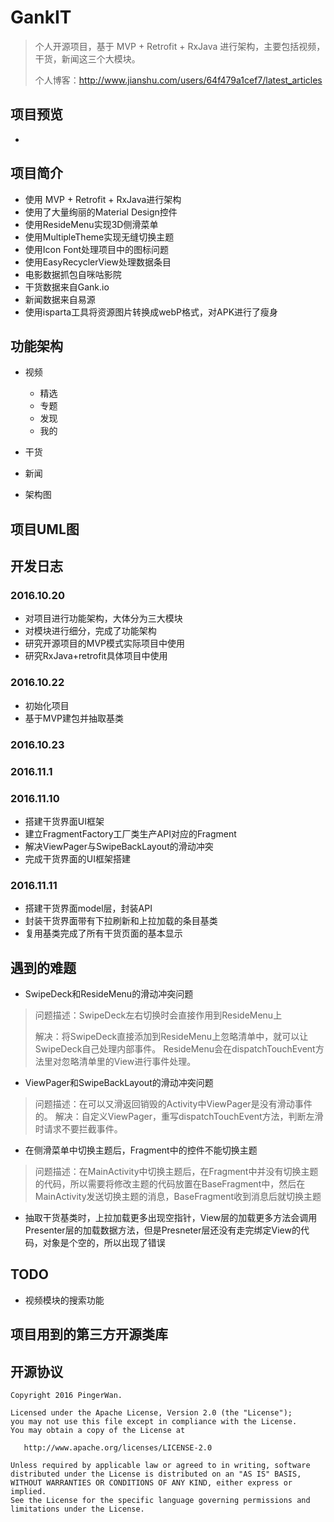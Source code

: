 # GankIT
> 个人开源项目，基于 MVP + Retrofit + RxJava 进行架构，主要包括视频，干货，新闻这三个大模块。
>
> 个人博客：http://www.jianshu.com/users/64f479a1cef7/latest_articles

## 项目预览
*



## 项目简介
* 使用 MVP + Retrofit + RxJava进行架构
* 使用了大量绚丽的Material Design控件
* 使用ResideMenu实现3D侧滑菜单
* 使用MultipleTheme实现无缝切换主题
* 使用Icon Font处理项目中的图标问题
* 使用EasyRecyclerView处理数据条目
* 电影数据抓包自咪咕影院
* 干货数据来自Gank.io
* 新闻数据来自易源
* 使用isparta工具将资源图片转换成webP格式，对APK进行了瘦身



## 功能架构
* 视频
	* 精选
	* 专题
	* 发现
	* 我的
* 干货
* 新闻

* 架构图


## 项目UML图




## 开发日志
###  2016.10.20
* 对项目进行功能架构，大体分为三大模块
* 对模块进行细分，完成了功能架构
* 研究开源项目的MVP模式实际项目中使用
* 研究RxJava+retrofit具体项目中使用


###  2016.10.22
* 初始化项目
* 基于MVP建包并抽取基类

### 2016.10.23



### 2016.11.1


### 2016.11.10
* 搭建干货界面UI框架
* 建立FragmentFactory工厂类生产API对应的Fragment
* 解决ViewPager与SwipeBackLayout的滑动冲突
* 完成干货界面的UI框架搭建


### 2016.11.11
* 搭建干货界面model层，封装API
* 封装干货界面带有下拉刷新和上拉加载的条目基类
* 复用基类完成了所有干货页面的基本显示




## 遇到的难题
* SwipeDeck和ResideMenu的滑动冲突问题
> 问题描述：SwipeDeck左右切换时会直接作用到ResideMenu上
>
> 解决：将SwipeDeck直接添加到ResideMenu上忽略清单中，就可以让SwipeDeck自己处理内部事件。
ResideMenu会在dispatchTouchEvent方法里对忽略清单里的View进行事件处理。

* ViewPager和SwipeBackLayout的滑动冲突问题
> 问题描述：在可以又滑返回销毁的Activity中ViewPager是没有滑动事件的。
> 解决：自定义ViewPager，重写dispatchTouchEvent方法，判断左滑时请求不要拦截事件。

* 在侧滑菜单中切换主题后，Fragment中的控件不能切换主题
> 问题描述：在MainActivity中切换主题后，在Fragment中并没有切换主题的代码，所以需要将修改主题的代码放置在BaseFragment中，然后在MainActivity发送切换主题的消息，BaseFragment收到消息后就切换主题

* 抽取干货基类时，上拉加载更多出现空指针，View层的加载更多方法会调用Presenter层的加载数据方法，但是Presneter层还没有走完绑定View的代码，对象是个空的，所以出现了错误




## TODO
* 视频模块的搜索功能


## 项目用到的第三方开源类库


## 开源协议
	Copyright 2016 PingerWan.

	Licensed under the Apache License, Version 2.0 (the "License");
	you may not use this file except in compliance with the License.
	You may obtain a copy of the License at

	   http://www.apache.org/licenses/LICENSE-2.0

	Unless required by applicable law or agreed to in writing, software
	distributed under the License is distributed on an "AS IS" BASIS,
	WITHOUT WARRANTIES OR CONDITIONS OF ANY KIND, either express or implied.
	See the License for the specific language governing permissions and
	limitations under the License.